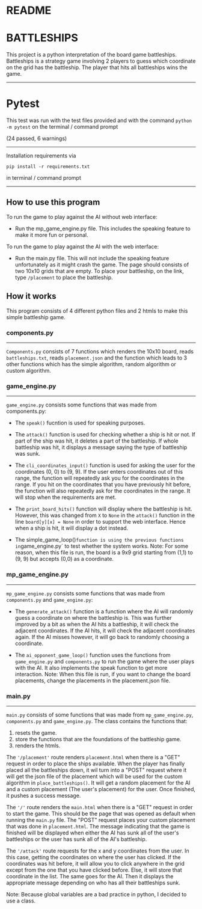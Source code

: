 # README

# BATTLESHIPS
This project is a python interpretation of the board game battleships.
Battleships is a strategy game involving 2 players to guess which coordinate on the grid has the battleship.
The player that hits all battleships wins the game. 

-----------------------


# Pytest
This test was run with the test files provided and with the command `python -m pytest` on the terminal / command prompt

(24 passed, 6 warnings)

-----------------------

Installation requirements via

`pip install -r requirements.txt`

in terminal / command prompt

------------------------


## How to use this program
To run the game to play against the AI without web interface:

* Run the mp_game_engine.py file. This includes the speaking feature to make it more fun or personal.

To run the game to play against the AI with the web interface:

* Run the main.py file. This will not include the speaking feature unfortunately as it might crash the game. The page should consists of two 10x10 grids that are empty. To place your battleship, on the link, type `/placement` to place the battleship.


## How it works
This program consists of 4 different python files and 2 htmls to make this simple battleship game.

### components.py
-------------------
`Components.py` consists of 7 functions which renders the 10x10 board, reads `battleships.txt`, reads `placement.json`
and the function which leads to 3 other functions which has the simple algorithm, random algorithm or custom algorithm.

### game_engine.py
--------------------
`game_engine.py` consists some functions that was made from components.py: 

* The `speak()` fucntion is used for speaking purposes.

* The `attack()` function is used for checking whether a ship is hit or not. If part of the ship was hit, it deletes a part of the battleship.
If whole battleship was hit, it displays a message saying the type of battleship was sunk.

* The `cli_coordinates_input()` function is used for asking the user for the coordinates (0, 0) to (9, 9). If the user enters coordinates out of this range, the function will repeatedly ask you for the coordinates in the range. If you hit on the coordinates that you have previously hit before, the function will also repeatedly ask for the coordinates in the range. It will stop when the requirements are met.

* The `print_board_hits()` function will display where the battleship is hit. However, this was changed from `X` to `None` in the `attack()` function in the line `board[y][x] = None` in order to support the web interface. Hence when a ship is hit, it will display a dot instead.

* The simple_game_loop()` function is using the previous functions in `game_engine.py` to test whether the system works.
Note: For some reason, when this file is run, the board is a 9x9 grid starting from (1,1) to (9, 9) but accepts (0,0) as a coordinate.

### mp_game_engine.py
--------------------
`mp_game_engine.py` consists some functions that was made from `components.py` and `game_engine.py`:

* The `generate_attack()` function is a function where the AI will randomly guess a coordinate on where the battleship is. This was further improved by a bit as when the AI hits a battleship, it will check the adjacent coordinates. If the AI hits, it will check the adjacent coordinates again. If the AI misses however, it will go back to randomly choosing a coordinate.

* The `ai_opponent_game_loop()` function uses the functions from `game_engine.py` and `components.py` to run the game where the user plays with the AI. It also implements the speak function to get more interaction.
Note: When this file is run, if you want to change the board placements, change the placements in the placement.json file.

### main.py
-------------
`main.py` consists of some functions that was made from `mp_game_engine.py`, `components.py` and `game_engine.py`.
The class contains the functions that:
1. resets the game.
2. store the functions that are the foundations of the battleship game.
3. renders the htmls.

The `'/placement'` route renders `placement.html` when there is a "GET" request in order to place the ships available. When the player has finally placed all the battleships down, it wil turn into a "POST" request where it will get the json file of the placement which will be used for the custom algorithm in `place_battleships()`. It will get a random placement for the AI and a custom placement (The user's placement) for the user. Once finished, it pushes a success message.

The `'/'` route renders the `main.html` when there is a "GET" request in order to start the game. This should be the page that was opened as default when running the `main.py` file. The "POST" request places your custom placement that was done in `placement.html`. The message indicating that the game is finished will be displayed when either the AI has sunk all of the user's battleships or the user has sunk all of the AI's battleship.

The `'/attack'` route requests for the x and y coordinates from the user. In this case, getting the coordinates on where the user has clicked. If the coordinates was hit before, it will allow you to click anywhere in the grid except from the one that you have clicked before. Else, it will store that coordinate in the list. The same goes for the AI. Then it displays the appropriate message depending on who has all their battleships sunk.

Note: Because global variables are a bad practice in python, I decided to use a class.
